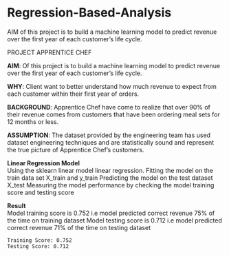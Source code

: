 # Regression-Based-Analysis
AIM of this project is to build a machine learning model to predict revenue over the first year of each customer’s life cycle.

PROJECT APPRENTICE CHEF

**AIM**: Of this project is to build a machine learning model to predict revenue over the first year of each customer’s life cycle.

**WHY**: Client want to better understand how much revenue to expect from each customer within their first year of orders.

**BACKGROUND**: Apprentice Chef have come to realize that over 90% of their revenue comes from customers that have been ordering meal sets for 12 months or less.

**ASSUMPTION**: The dataset provided by the engineering team has used dataset engineering techniques and are statistically sound and represent the true picture of Apprentice Chef’s customers.

**Linear Regression Model**<br>
Using the sklearn linear model linear regression.
Fitting the model on the train data set X_train and y_train
Predicting the model on the test dataset X_test
Measuring the model performance by checking the model training score and testing score

**Result**<br>
Model training score is 0.752 i.e model predicted correct revenue 75% of the time on training dataset Model testing score is 0.712 i.e model predicted correct revenue 71% of the time on testing dataset

~~~
Training Score: 0.752
Testing Score: 0.712
~~~

